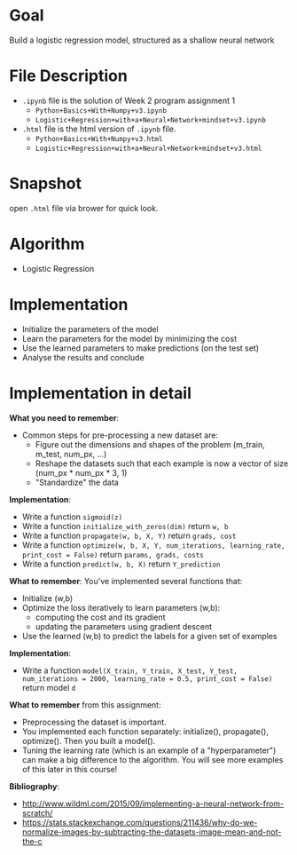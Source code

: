 # Goal
Build a logistic regression model, structured as a shallow neural network
# File Description
- `.ipynb` file is the solution of Week 2 program assignment 1
  - `Python+Basics+With+Numpy+v3.ipynb`
  - `Logistic+Regression+with+a+Neural+Network+mindset+v3.ipynb`
- `.html` file is the html version of `.ipynb` file.
  - `Python+Basics+With+Numpy+v3.html`
  - `Logistic+Regression+with+a+Neural+Network+mindset+v3.html`

# Snapshot
open `.html` file via brower for quick look.
# Algorithm
- Logistic Regression

# Implementation
- Initialize the parameters of the model
- Learn the parameters for the model by minimizing the cost  
- Use the learned parameters to make predictions (on the test set)
- Analyse the results and conclude

# Implementation in detail

**What you need to remember**:
  - Common steps for pre-processing a new dataset are:
      - Figure out the dimensions and shapes of the problem (m_train, m_test, num_px, ...)
      - Reshape the datasets such that each example is now a vector of size (num_px * num_px * 3, 1)
      - "Standardize" the data

**Implementation**:
  - Write a function `sigmoid(z)` 
  - Write a function `initialize_with_zeros(dim)` return `w, b`
  - Write a function `propagate(w, b, X, Y)` return `grads, cost`
  - Write a function `optimize(w, b, X, Y, num_iterations, learning_rate, print_cost = False)` return `params, grads, costs`
  - Write a function `predict(w, b, X)` return `Y_prediction`

**What to remember**: You've implemented several functions that:
  - Initialize (w,b)
  - Optimize the loss iteratively to learn parameters (w,b):
      - computing the cost and its gradient
      - updating the parameters using gradient descent
  - Use the learned (w,b) to predict the labels for a given set of examples

**Implementation**:
  - Write a function `model(X_train, Y_train, X_test, Y_test, num_iterations = 2000, learning_rate = 0.5, print_cost = False)` return model `d`

**What to remember** from this assignment:
  - Preprocessing the dataset is important.
  - You implemented each function separately: initialize(), propagate(), optimize(). Then you built a model().
  - Tuning the learning rate (which is an example of a "hyperparameter") can make a big difference to the algorithm. You will see more examples of this later in this course!

**Bibliography**:
  - http://www.wildml.com/2015/09/implementing-a-neural-network-from-scratch/
  - https://stats.stackexchange.com/questions/211436/why-do-we-normalize-images-by-subtracting-the-datasets-image-mean-and-not-the-c

